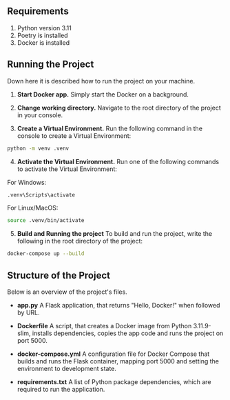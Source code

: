 ## Requirements

1. Python version 3.11
2. Poetry is installed
3. Docker is installed

## Running the Project

Down here it is described how to run the project on your machine.

1. **Start Docker app.**
   Simply start the Docker on a background.

2. **Change working directory.**
   Navigate to the root directory of the project in your console.

3. **Create a Virtual Environment.**
   Run the following command in the console to create a Virtual Environment:

```bash
python -m venv .venv
```

4. **Activate the Virtual Environment.**
   Run one of the following commands to activate the Virtual Environment:

For Windows:

```bash
.venv\Scripts\activate
```

For Linux/MacOS:

```bash
source .venv/bin/activate
```

5. **Build and Running the project**
   To build and run the project, write the following in the root directory of the project:

```bash
docker-compose up --build
```

## Structure of the Project

Below is an overview of the project's files.

- **app.py**
  A Flask application, that returns "Hello, Docker!" when followed by URL.

- **Dockerfile**
  A script, that creates a Docker image from Python 3.11.9-slim, installs dependencies, copies the app code and runs the project on port 5000.

- **docker-compose.yml**
  A configuration file for Docker Compose that builds and runs the Flask container, mapping port 5000 and setting the environment to development state.

- **requirements.txt**
  A list of Python package dependencies, which are required to run the application.
